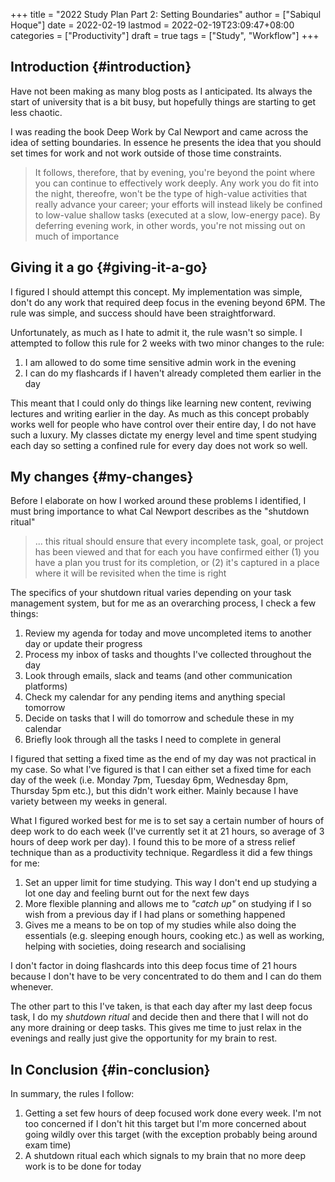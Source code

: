 +++
title = "2022 Study Plan Part 2: Setting Boundaries"
author = ["Sabiqul Hoque"]
date = 2022-02-19
lastmod = 2022-02-19T23:09:47+08:00
categories = ["Productivity"]
draft = true
tags = ["Study", "Workflow"]
+++

## Introduction {#introduction}

Have not been making as many blog posts as I anticipated. Its always the start of university that is a bit busy, but hopefully things are starting to get less chaotic.

I was reading the book Deep Work by Cal Newport and came across the idea of setting boundaries. In essence he presents the idea that you should set times for work and not work outside of those time constraints.

> It follows, therefore, that by evening, you're beyond the point where you can continue to effectively work deeply. Any work you do fit into the night, thereofre, won't be the type of high-value activities that really advance your career; your efforts will instead likely be confined to low-value shallow tasks (executed at a slow, low-energy pace). By deferring evening work, in other words, you're not missing out on much of importance


## Giving it a go {#giving-it-a-go}

I figured I should attempt this concept. My implementation was simple, don't do any work that required deep focus in the evening beyond 6PM. The rule was simple, and success should have been straightforward.

Unfortunately, as much as I hate to admit it, the rule wasn't so simple. I attempted to follow this rule for 2 weeks with two minor changes to the rule:

1.  I am allowed to do some time sensitive admin work in the evening
2.  I can do my flashcards if I haven't already completed them earlier in the day

This meant that I could only do things like learning new content, reviwing lectures and writing earlier in the day. As much as this concept probably works well for people who have control over their entire day, I do not have such a luxury. My classes dictate my energy level and time spent studying each day so setting a confined rule for every day does not work so well.


## My changes {#my-changes}

Before I elaborate on how I worked around these problems I identified, I must bring importance to what Cal Newport describes as the "shutdown ritual"

> ... this ritual should ensure that every incomplete task, goal, or project has been viewed and that for each you have confirmed either (1) you have a plan you trust for its completion, or (2) it's captured in a place where it will be revisited when the time is right

The specifics of your shutdown ritual varies depending on your task management system, but for me as an overarching process, I check a few things:

1.  Review my agenda for today and move uncompleted items to another day or update their progress
2.  Process my inbox of tasks and thoughts I've collected throughout the day
3.  Look through emails, slack and teams (and other communication platforms)
4.  Check my calendar for any pending items and anything special tomorrow
5.  Decide on tasks that I will do tomorrow and schedule these in my calendar
6.  Briefly look through all the tasks I need to complete in general

I figured that setting a fixed time as the end of my day was not practical in my case. So what I've figured is that I can either set a fixed time for each day of the week (i.e. Monday 7pm, Tuesday 6pm, Wednesday 8pm, Thursday 5pm etc.), but this didn't work either. Mainly because I have variety between my weeks in general.

What I figured worked best for me is to set say a certain number of hours of deep work to do each week (I've currently set it at 21 hours, so average of 3 hours of deep work per day). I found this to be more of a stress relief technique than as a productivity technique. Regardless it did a few things for me:

1.  Set an upper limit for time studying. This way I don't end up studying a lot one day and feeling burnt out for the next few days
2.  More flexible planning and allows me to _"catch up"_ on studying if I so wish from a previous day if I had plans or something happened
3.  Gives me a means to be on top of my studies while also doing the essentials (e.g. sleeping enough hours, cooking etc.) as well as working, helping with societies, doing research and socialising

I don't factor in doing flashcards into this deep focus time of 21 hours because I don't have to be very concentrated to do them and I can do them whenever.

The other part to this I've taken, is that each day after my last deep focus task, I do my _shutdown ritual_ and decide then and there that I will not do any more draining or deep tasks. This gives me time to just relax in the evenings and really just give the opportunity for my brain to rest.


## In Conclusion {#in-conclusion}

In summary, the rules I follow:

1.  Getting a set few hours of deep focused work done every week. I'm not too concerned if I don't hit this target but I'm more concerned about going wildly over this target (with the exception probably being around exam time)
2.  A shutdown ritual each which signals to my brain that no more deep work is to be done for today
